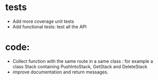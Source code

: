 # tests
* Add more coverage unit tests
* Add functional tests: test all the API

# code:
* Collect function with the same route in a same class : for example a class Stack containing PushIntoStack, GetStack and DeleteStack
* improve documentation and return messages.